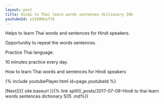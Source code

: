 ```yaml
---
layout: post
title: Hindi to Thai learn words sentences dictionary 396 
youtubeId: sS2E0Hhy7Y4
---
```

 
 
Helps to learn Thai words and sentences for Hindi speakers.

Opportunitiy to repeat the words sentences. 

Practice Thai language. 
 
10 minutes practice every day. 
 
How to learn Thai words and sentences for Hindi speakers 
 
{% include youtubePlayer.html id=page.youtubeId %}
 
 
[Next]({{ site.baseurl }}{% link  split1/_posts/2017-07-09-Hindi to thai learn words sentences dictionary 505 .md%})
 

